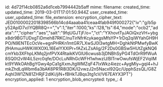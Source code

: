id: 4d72f14cb0852a6d1ceb7994442b5aff
mime: 
filename: 
created_time: 
updated_time: 2019-03-01T17:01:50.944Z
user_created_time: 
user_updated_time: 
file_extension: 
encryption_cipher_text: JED01000022018398566b14cd4aaaba41ceaa4fab949f000272{"iv":"g/b5py52AplD7v/iYQBR8Q==","v":1,"iter":1000,"ks":128,"ts":64,"mode":"ocb2","adata":"","cipher":"aes","salt":"9fqUGJTjF/o=","ct":"YXhovtTyJAOiQxzVH+ybgx8dr9BGTUDxgTiDmeh87RKC/nuTirNfrKcykaegsMfsYP+1rDq2qiWYahGH9HPO/N9ENTEcOcVe+egnPHRKn1mtGR7LXwSJ0I3wtgMH+DghkNtPMwfyBwKjfHAmuuHWKiWXOXL16EelYXXlPr+fAZxLZsAlig/2F2Ds0GBSw5HUtZgkNQ6cmYkb3XFhpLKMq2jnfPVX4RtaikKVGlU6cwusb3jDNBhSyPG4TdOrR9fWuA8SQ0t2vW4iL5zrc0qfe/DOcLuNRhGcWFH1whwzU/BlTrwOwufsWjEF2VqilMkt9YWkOAhBgYGwy4pCa1gXxmJtgWMZqF47IxWkz4iezc+AygMly+gql4+hJmkZhdLqWbm6a3bAK6PR1R8l3DK/I2vwzJ2n5Nacxl92Qc/UpphSzsQL/G8ZAqhl3W1ZN81ZHRjF2dlKi/jiN+fBHkTJBqs3tg1cV/V67EAYX3PT"}
encryption_applied: 1
encryption_blob_encrypted: 
type_: 4